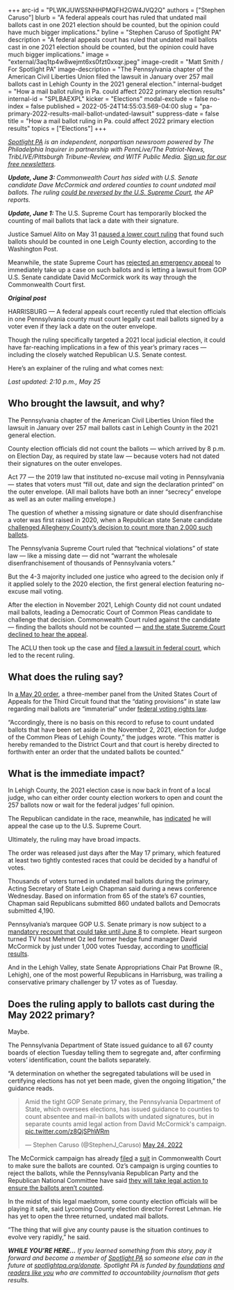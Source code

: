 +++
arc-id = "PLWKJUWSSNHHPMQFH2GW4JVQ2Q"
authors = ["Stephen Caruso"]
blurb = "A federal appeals court has ruled that undated mail ballots cast in one 2021 election should be counted, but the opinion could have much bigger implications."
byline = "Stephen Caruso of Spotlight PA"
description = "A federal appeals court has ruled that undated mail ballots cast in one 2021 election should be counted, but the opinion could have much bigger implications."
image = "external/3aq1tp4w8wejmt6xs0fzt0xxqr.jpeg"
image-credit = "Matt Smith / For Spotlight PA"
image-description = "The Pennsylvania chapter of the American Civil Liberties Union filed the lawsuit in January over 257 mail ballots cast in Lehigh County in the 2021 general election."
internal-budget = "How a mail ballot ruling in Pa. could affect 2022 primary election results"
internal-id = "SPLBAEXPL"
kicker = "Elections"
modal-exclude = false
no-index = false
published = 2022-05-24T14:55:03.569-04:00
slug = "pa-primary-2022-results-mail-ballot-undated-lawsuit"
suppress-date = false
title = "How a mail ballot ruling in Pa. could affect 2022 primary election results"
topics = ["Elections"]
+++

<a href="https://www.spotlightpa.org/"><i>Spotlight PA</i></a><i> is an independent, nonpartisan newsroom powered by The Philadelphia Inquirer in partnership with PennLive/The Patriot-News, TribLIVE/Pittsburgh Tribune-Review, and WITF Public Media. </i><a href="https://www.spotlightpa.org/newsletters"><i>Sign up for our free newsletters</i></a><i>.</i>

<i><b>Update, June 3: </b></i><i>Commonwealth Court has sided with U.S. Senate candidate Dave McCormick and ordered counties to count undated mail ballots. The ruling </i><a href="https://apnews.com/article/2022-midterm-elections-us-supreme-court-entertainment-mehmet-oz-5cd211a54ed53c22df2a501d6f726413" target="_blank"><i>could be reversed by the U.S. Supreme Court</i></a><i>, the AP reports.</i>

<i><b>Update, June 1:</b></i><b> </b>The U.S. Supreme Court has temporarily blocked the counting of mail ballots that lack a date with their signature.

Justice Samuel Alito on May 31 <a href="https://www.washingtonpost.com/politics/2022/05/31/supreme-court-pennsylvania-undated-ballots-alito/">paused a lower court ruling</a> that found such ballots should be counted in one Leigh County election, according to the Washington Post.

Meanwhile, the state Supreme Court has <a href="https://apnews.com/article/2022-midterm-elections-us-supreme-court-pennsylvania-lawsuits-620c5057a1e2aad50dbe21e276ddad9b">rejected an emergency appeal</a> to immediately take up a case on such ballots and is letting a lawsuit from GOP U.S. Senate candidate David McCormick work its way through the Commonwealth Court first.

<i><b>Original post</b></i>

HARRISBURG — A federal appeals court recently ruled that election officials in one Pennsylvania county must count legally cast mail ballots signed by a voter even if they lack a date on the outer envelope.

Though the ruling specifically targeted a 2021 local judicial election, it could have far-reaching implications in a few of this year’s primary races — including the closely watched Republican U.S. Senate contest.

Here’s an explainer of the ruling and what comes next:

<i>Last updated: 2:10 p.m., May 25</i>

<script src="https://www.spotlightpa.org/embed.js" async></script><div data-spl-embed-version="1" data-spl-src="https://www.spotlightpa.org/embeds/newsletter/"></div>

## Who brought the lawsuit, and why?

The Pennsylvania chapter of the American Civil Liberties Union filed the lawsuit in January over 257 mail ballots cast in Lehigh County in the 2021 general election.

County election officials did not count the ballots — which arrived by 8 p.m. on Election Day, as required by state law — because voters had not dated their signatures on the outer envelopes.

Act 77 — the 2019 law that instituted no-excuse mail voting in Pennsylvania — states that voters must “fill out, date and sign the declaration printed” on the outer envelope. (All mail ballots have both an inner “secrecy” envelope as well as an outer mailing envelope.)

The question of whether a missing signature or date should disenfranchise a voter was first raised in 2020, when a Republican state Senate candidate <a href="https://triblive.com/local/pa-supreme-court-says-undated-mail-in-ballots-in-ziccarelli-case-can-be-counted/">challenged Allegheny County’s decision to count more than 2,000 such ballots</a>.

The Pennsylvania Supreme Court ruled that “technical violations” of state law — like a missing date — did not “warrant the wholesale disenfranchisement of thousands of Pennsylvania voters.”

But the 4-3 majority included one justice who agreed to the decision only if it applied solely to the 2020 election, the first general election featuring no-excuse mail voting.

After the election in November 2021, Lehigh County did not count undated mail ballots, leading a Democratic Court of Common Pleas candidate to challenge that decision. Commonwealth Court ruled against the candidate — finding the ballots should not be counted — <a href="https://www.mcall.com/news/elections/mc-nws-pa-supreme-court-undated-mail-ballots-lehigh-county-judge-20220128-rh5lohuuinbjpdrgydxquqd5jy-story.html">and the state Supreme Court declined to hear the appeal</a>.

The ACLU then took up the case and <a href="https://aclupa.org/en/cases/migliori-et-al-v-lehigh-county-board-elections">filed a lawsuit in federal court</a>, which led to the recent ruling.

## What does the ruling say?

In <a href="https://aclupa.org/sites/default/files/field_documents/80_judgment.pdf">a May 20 order</a>, a three-member panel from the United States Court of Appeals for the Third Circuit found that the “dating provisions” in state law regarding mail ballots are “immaterial” under <a href="https://uscode.house.gov/view.xhtml?req=(title:52%20section:10101%20edition:prelim)">federal voting rights law</a>.

“Accordingly, there is no basis on this record to refuse to count undated ballots that have been set aside in the November 2, 2021, election for Judge of the Common Pleas of Lehigh County,” the judges wrote. “This matter is hereby remanded to the District Court and that court is hereby directed to forthwith enter an order that the undated ballots be counted.”

## What is the immediate impact?

In Lehigh County, the 2021 election case is now back in front of a local judge, who can either order county election workers to open and count the 257 ballots now or wait for the federal judges’ full opinion.

The Republican candidate in the race, meanwhile, has <a href="https://www.wfmz.com/news/area/lehighvalley/candidate-for-judge-in-lehigh-county-asks-for-stay-of-court-ruling-that-allowed-undated/article_e0d43dca-db87-11ec-be71-0726ac393c4f.html">indicated</a> he will appeal the case up to the U.S. Supreme Court.

Ultimately, the ruling may have broad impacts.

<script src="https://www.spotlightpa.org/embed.js" async></script><div data-spl-embed-version="1" data-spl-src="https://www.spotlightpa.org/embeds/donate/?eyebrow_text=SPRING%20MEMBER%20DRIVE%20&cta_text=GIVE%20NOW%2C%20WE'LL%20DOUBLE%20IT&teaser_text=This%20story%20by%20Spotlight%20PA%20is%20available%20to%20everyone%20at%20no%20cost%20thanks%20to%20our%20members.%20%3Cb%3EMake%20a%20gift%20during%20our%20spring%20member%20drive%20and%20your%20support%20will%20be%20DOUBLED.%3C%2Fb%3E"></div>

The order was released just days after the May 17 primary, which featured at least two tightly contested races that could be decided by a handful of votes.

Thousands of voters turned in undated mail ballots during the primary, Acting Secretary of State Leigh Chapman said during a news conference Wednesday. Based on information from 65 of the state’s 67 counties, Chapman said Republicans submitted 860 undated ballots and Democrats submitted 4,190.

Pennsylvania’s marquee GOP U.S. Senate primary is now subject to a <a href="https://apnews.com/article/2022-midterm-elections-mehmet-oz-donald-trump-david-mccormick-congress-54d25db360a333bd5334260e60fa2b94" target="_blank">mandatory recount that could take until June 8</a> to complete. Heart surgeon turned TV host Mehmet Oz led former hedge fund manager David McCormick by just under 1,000 votes Tuesday, according to <a href="https://www.electionreturns.pa.gov/">unofficial results</a>.

And in the Lehigh Valley, state Senate Appropriations Chair Pat Browne (R., Lehigh), one of the most powerful Republicans in Harrisburg, was trailing a conservative primary challenger by 17 votes as of Tuesday.

## Does the ruling apply to ballots cast during the May 2022 primary?

Maybe.

The Pennsylvania Department of State issued guidance to all 67 county boards of election Tuesday telling them to segregate and, after confirming voters’ identification, count the ballots separately.

“A determination on whether the segregated tabulations will be used in certifying elections has not yet been made, given the ongoing litigation,” the guidance reads.

<blockquote class="twitter-tweet"><p lang="en" dir="ltr">Amid the tight GOP Senate primary, the Pennsylvania Department of State, which oversees elections, has issued guidance to counties to count absentee and mail-in ballots with undated signatures, but in separate counts amid legal action from David McCormick&#39;s campaign. <a href="https://t.co/z8QjSPhWRm">pic.twitter.com/z8QjSPhWRm</a></p>&mdash; Stephen Caruso (@StephenJ_Caruso) <a href="https://twitter.com/StephenJ_Caruso/status/1529108990856249344?ref_src=twsrc%5Etfw">May 24, 2022</a></blockquote>
<script async src="https://platform.twitter.com/widgets.js" charset="utf-8"></script>


The McCormick campaign has already <a href="https://www.post-gazette.com/news/politics-state/2022/05/24/mehmet-oz-david-mccormick-gop-republican-national-committee-party-senate-lawsuit-mail-vote-ballot-trump/stories/202205240074">filed</a> a <a href="https://www.pacourts.us/news-and-statistics/cases-of-public-interest/286-md-2022---mccormick-v-chapman">suit</a> in Commonwealth Court to make sure the ballots are counted. Oz’s campaign is urging counties to reject the ballots, while the Pennsylvania Republican Party and the Republican National Committee have said <a href="https://www.washingtonpost.com/politics/gop-takes-ozs-side-in-pa-senate-race-vote-counting-lawsuit/2022/05/24/1a47d500-db59-11ec-bc35-a91d0a94923b_story.html">they will take legal action to ensure the ballots aren’t counted</a>.

In the midst of this legal maelstrom, some county election officials will be playing it safe, said Lycoming County election director Forrest Lehman. He has yet to open the three returned, undated mail ballots.

“The thing that will give any county pause is the situation continues to evolve very rapidly,” he said.

<i><b>WHILE YOU’RE HERE...</b></i><i> If you learned something from this story, pay it forward and become a member of </i><a href="https://www.spotlightpa.org/"><i>Spotlight PA</i></a><i> so someone else can in the future at </i><a href="https://www.spotlightpa.org/donate"><i>spotlightpa.org/donate</i></a><i>. Spotlight PA is funded by</i><a href="https://www.spotlightpa.org/support"><i> foundations</i></a><i> </i><a href="https://www.spotlightpa.org/support"><i>and readers like you</i></a><i> who are committed to accountability journalism that gets results.</i>
